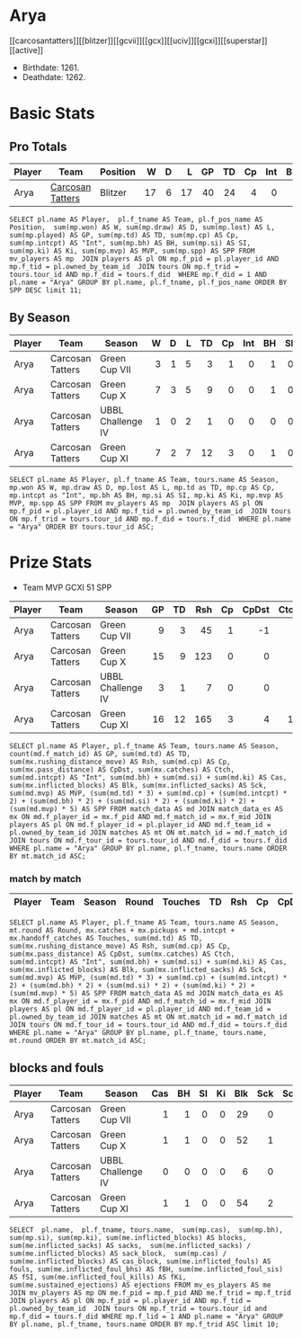 # Arya

[[carcosantatters]][[blitzer]][[gcvii]][[gcx]][[uciv]][[gcxi]][[superstar]][[active]]

* Birthdate: 1261.
* Deathdate: 1262.

# Basic Stats

## Pro Totals

| Player           | Team        | Position      | W | D | L | GP | TD | Cp | Int | BH | SI | Ki | MVP | SPP |
|------------------|-------------|---------------|--:|--:|--:|---:|---:|---:|----:|---:|---:|---:|----:|----:|
| Arya   | [Carcosan Tatters](../teams/carcosantatters) | Blitzer |   17 |    6 |   17 |   40 |   24 |    4 |    0 |    3 |    0 |    0 |    5 |  107 |

```
SELECT pl.name AS Player,  pl.f_tname AS Team, pl.f_pos_name AS Position,  sum(mp.won) AS W, sum(mp.draw) AS D, sum(mp.lost) AS L, sum(mp.played) AS GP, sum(mp.td) AS TD, sum(mp.cp) AS Cp, sum(mp.intcpt) AS "Int", sum(mp.bh) AS BH, sum(mp.si) AS SI, sum(mp.ki) AS Ki, sum(mp.mvp) AS MVP, sum(mp.spp) AS SPP FROM mv_players AS mp  JOIN players AS pl ON mp.f_pid = pl.player_id AND mp.f_tid = pl.owned_by_team_id  JOIN tours ON mp.f_trid = tours.tour_id AND mp.f_did = tours.f_did  WHERE mp.f_did = 1 AND pl.name = "Arya" GROUP BY pl.name, pl.f_tname, pl.f_pos_name ORDER BY SPP DESC limit 11;
```


## By Season

| Player | Team         | Season          | W | D | L | TD | Cp | Int | BH | SI | Ki | MVP | SPP |
|--------|--------------|-----------------|--:|--:|--:|---:|---:|----:|---:|---:|---:|----:|----:|
| Arya   | Carcosan Tatters | Green Cup VII     |    3 |    1 |    5 |    3 |    1 |    0 |    1 |    0 |    0 |    1 |   17 |
| Arya   | Carcosan Tatters | Green Cup X       |    7 |    3 |    5 |    9 |    0 |    0 |    1 |    0 |    0 |    2 |   39 |
| Arya   | Carcosan Tatters | UBBL Challenge IV |    1 |    0 |    2 |    1 |    0 |    0 |    0 |    0 |    0 |    0 |    3 |
| Arya   | Carcosan Tatters | Green Cup XI      |    7 |    2 |    7 |   12 |    3 |    0 |    1 |    0 |    0 |    2 |   51 |


```
SELECT pl.name AS Player, pl.f_tname AS Team, tours.name AS Season, mp.won AS W, mp.draw AS D, mp.lost AS L, mp.td as TD, mp.cp AS Cp, mp.intcpt as "Int", mp.bh AS BH, mp.si AS SI, mp.ki AS Ki, mp.mvp AS MVP, mp.spp AS SPP FROM mv_players AS mp  JOIN players AS pl ON mp.f_pid = pl.player_id AND mp.f_tid = pl.owned_by_team_id  JOIN tours ON mp.f_trid = tours.tour_id AND mp.f_did = tours.f_did  WHERE pl.name = "Arya" ORDER BY tours.tour_id ASC;
```

# Prize Stats

* Team MVP GCXI 51 SPP

| Player | Team         | Season          | GP | TD | Rsh | Cp | CpDst | Ctch | Int | Cas | Blk | Sck | MVP | SPP |
|--------|--------------|-----------------|---:|---:|----:|---:|------:|-----:|----:|----:|----:|----:|----:|----:|
| Arya   | Carcosan Tatters | Green Cup VII     |  9 |    3 |   45 |    1 |    -1 |    5 |    0 |    1 |   29 |    0 |    1 |   17 |
| Arya   | Carcosan Tatters | Green Cup X       | 15 |    9 |  123 |    0 |     0 |    5 |    0 |    1 |   52 |    1 |    2 |   39 |
| Arya   | Carcosan Tatters | UBBL Challenge IV |  3 |    1 |    7 |    0 |     0 |    1 |    0 |    0 |    6 |    0 |    0 |    3 |
| Arya   | Carcosan Tatters | Green Cup XI      | 16 |   12 |  165 |    3 |     4 |   14 |    0 |    1 |   54 |    2 |    2 |   51 |


```
SELECT pl.name AS Player, pl.f_tname AS Team, tours.name AS Season, count(md.f_match_id) AS GP, sum(md.td) AS TD, sum(mx.rushing_distance_move) AS Rsh, sum(md.cp) AS Cp, sum(mx.pass_distance) AS CpDst, sum(mx.catches) AS Ctch, sum(md.intcpt) AS "Int", sum(md.bh) + sum(md.si) + sum(md.ki) AS Cas, sum(mx.inflicted_blocks) AS Blk, sum(mx.inflicted_sacks) AS Sck, sum(md.mvp) AS MVP, (sum(md.td) * 3) + sum(md.cp) + (sum(md.intcpt) * 2) + (sum(md.bh) * 2) + (sum(md.si) * 2) + (sum(md.ki) * 2) + (sum(md.mvp) * 5) AS SPP FROM match_data AS md JOIN match_data_es AS mx ON md.f_player_id = mx.f_pid AND md.f_match_id = mx.f_mid JOIN players AS pl ON md.f_player_id = pl.player_id AND md.f_team_id = pl.owned_by_team_id JOIN matches AS mt ON mt.match_id = md.f_match_id JOIN tours ON md.f_tour_id = tours.tour_id AND md.f_did = tours.f_did WHERE pl.name = "Arya" GROUP BY pl.name, pl.f_tname, tours.name ORDER BY mt.match_id ASC;
```

### match by match

| Player | Team        | Season | Round   | Touches       | TD  | Rsh | Cp   | CpDst | Ctch | Int | Cas  | Blk | Sck | MVP | SPP  |
|--------|-------------|--------|---------|----------|-----|------|------|----------|---------|------|--------|-------|------|------|----|

```
SELECT pl.name AS Player, pl.f_tname AS Team, tours.name AS Season, mt.round AS Round, mx.catches + mx.pickups + md.intcpt + mx.handoff_catches AS Touches, sum(md.td) AS TD, sum(mx.rushing_distance_move) AS Rsh, sum(md.cp) AS Cp, sum(mx.pass_distance) AS CpDst, sum(mx.catches) AS Ctch, sum(md.intcpt) AS "Int", sum(md.bh) + sum(md.si) + sum(md.ki) AS Cas, sum(mx.inflicted_blocks) AS Blk, sum(mx.inflicted_sacks) AS Sck, sum(md.mvp) AS MVP, (sum(md.td) * 3) + sum(md.cp) + (sum(md.intcpt) * 2) + (sum(md.bh) * 2) + (sum(md.si) * 2) + (sum(md.ki) * 2) + (sum(md.mvp) * 5) AS SPP FROM match_data AS md JOIN match_data_es AS mx ON md.f_player_id = mx.f_pid AND md.f_match_id = mx.f_mid JOIN players AS pl ON md.f_player_id = pl.player_id AND md.f_team_id = pl.owned_by_team_id JOIN matches AS mt ON mt.match_id = md.f_match_id JOIN tours ON md.f_tour_id = tours.tour_id AND md.f_did = tours.f_did WHERE pl.name = "Arya" GROUP BY pl.name, pl.f_tname, tours.name, mt.round ORDER BY mt.match_id ASC;
```


## blocks and fouls

| Player | Team | Season | Cas | BH | SI | Ki | Blk | Sck | SckBlkRate | CasBlkRate | Fouls | fBH | fSI | fKi | Ejections |
|---|---|---|---:|---:|---:|---:|---:|---:|---:|---:|---:|---:|---:|---:|---:|
| Arya | Carcosan Tatters | Green Cup VII     |           1 |          1 |          0 |          0 |     29 |     0 |     0.0000 |    0.0345 |     1 |    0 |    0 |    0 |         0 |
| Arya | Carcosan Tatters | Green Cup X       |           1 |          1 |          0 |          0 |     52 |     1 |     0.0192 |    0.0192 |     0 |    0 |    0 |    0 |         0 |
| Arya | Carcosan Tatters | UBBL Challenge IV |           0 |          0 |          0 |          0 |      6 |     0 |     0.0000 |    0.0000 |     0 |    0 |    0 |    0 |         0 |
| Arya | Carcosan Tatters | Green Cup XI      |           1 |          1 |          0 |          0 |     54 |     2 |     0.0370 |    0.0185 |     0 |    0 |    0 |    0 |         0 |

```
SELECT  pl.name,  pl.f_tname, tours.name,  sum(mp.cas),  sum(mp.bh), sum(mp.si), sum(mp.ki), sum(me.inflicted_blocks) AS blocks,  sum(me.inflicted_sacks) AS sacks,  sum(me.inflicted_sacks) / sum(me.inflicted_blocks) AS sack_block,  sum(mp.cas) / sum(me.inflicted_blocks) AS cas_block, sum(me.inflicted_fouls) AS fouls, sum(me.inflicted_foul_bhs) AS fBH, sum(me.inflicted_foul_sis) AS fSI, sum(me.inflicted_foul_kills) AS fKi, sum(me.sustained_ejections) AS ejections FROM mv_es_players AS me  JOIN mv_players AS mp ON me.f_pid = mp.f_pid AND me.f_trid = mp.f_trid  JOIN players AS pl ON mp.f_pid = pl.player_id AND mp.f_tid = pl.owned_by_team_id  JOIN tours ON mp.f_trid = tours.tour_id and mp.f_did = tours.f_did WHERE mp.f_lid = 1 AND pl.name = "Arya" GROUP BY pl.name, pl.f_tname, tours.name ORDER BY mp.f_trid ASC limit 10;
```


